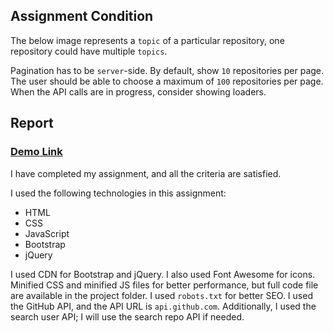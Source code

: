 <h2>Assignment Condition</h2>

<p>
    The below image represents a <code>topic</code> of a particular repository, one repository could have multiple <code>topics</code>.
</p>

<p>
    Pagination has to be <code>server</code>-side. By default, show <code>10</code> repositories per page. The user should be able to choose a maximum of <code>100</code> repositories per page. When the API calls are in progress, consider showing loaders.
</p>

<h2>Report</h2>

### [Demo Link](https://dev-mehulgondaliya.github.io/GithubRepo.github.io/) 

<p>
    I have completed my assignment, and all the criteria are satisfied.
</p>

<p>
    I used the following technologies in this assignment:
    <ul>
        <li>HTML</li>
        <li>CSS</li>
        <li>JavaScript</li>
        <li>Bootstrap</li>
        <li>jQuery</li>
    </ul>
</p>

<p>
    I used CDN for Bootstrap and jQuery. I also used Font Awesome for icons. Minified CSS and minified JS files for better performance, but full code file are available in the project folder. I used <code>robots.txt</code> for better SEO. I used the GitHub API, and the API URL is <code>api.github.com</code>. Additionally, I used the search user API; I will use the search repo API if needed.
</p>
